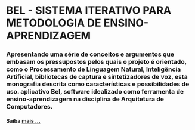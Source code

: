 # BEL - SISTEMA ITERATIVO PARA METODOLOGIA DE ENSINO-APRENDIZAGEM

### Apresentando uma série de conceitos e argumentos que embasam os pressupostos pelos quais o projeto é orientado, como o Processamento de Linguagem Natural, Inteligência Artificial, bibliotecas de captura e sintetizadores de voz, esta monografia descrita como características e possibilidades de uso. aplicativo Bel, software idealizado como ferramenta de ensino-aprendizagem na disciplina de Arquitetura de Computadores.


#### Saiba [mais ...](https://github.com/diones-souza/bel-web/blob/master/doc/BEL__SISTEMA__ITERATIVO_PARA_METODOLOGIA_DE_ENSINO_APRENDIZAGEM.pdf)
